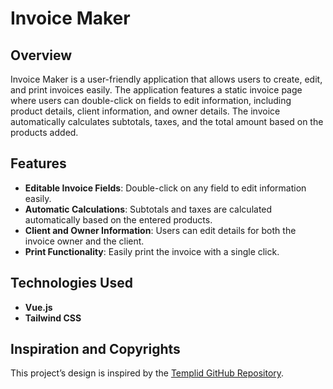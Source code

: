 # Invoice Maker

## Overview

Invoice Maker is a user-friendly application that allows users to create, edit, and print invoices easily. The application features a static invoice page where users can double-click on fields to edit information, including product details, client information, and owner details. The invoice automatically calculates subtotals, taxes, and the total amount based on the products added.

## Features

- **Editable Invoice Fields**: Double-click on any field to edit information easily.
- **Automatic Calculations**: Subtotals and taxes are calculated automatically based on the entered products.
- **Client and Owner Information**: Users can edit details for both the invoice owner and the client.
- **Print Functionality**: Easily print the invoice with a single click.

## Technologies Used

- **Vue.js**
- **Tailwind CSS**

## Inspiration and Copyrights

This project’s design is inspired by the [Templid GitHub Repository]([https://github.com/templid](https://github.com/templid/email-templates/tree/main/templid-dynamic-templates/invoice-02)).

